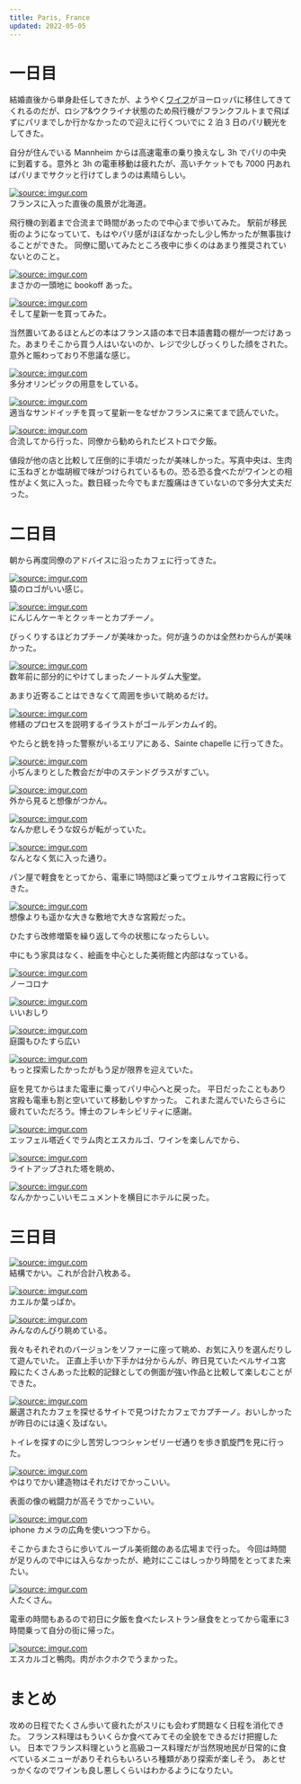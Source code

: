 ```yaml
---
title: Paris, France
updated: 2022-05-05
---
```


# 一日目

結婚直後から単身赴任してきたが、ようやく[ワイフ](https://sotaro.io/daily/2022-02-03)がヨーロッパに移住してきてくれるのだが、ロシア&ウクライナ状態のため飛行機がフランクフルトまで飛ばずにパリまでしか行かなかったので迎えに行くついでに 2 泊 3 日のパリ観光をしてきた。

自分が住んでいる Mannheim からは高速電車の乗り換えなし 3h でパリの中央に到着する。意外と 3h の電車移動は疲れたが、高いチケットでも 7000 円あればパリまでサクッと行けてしまうのは素晴らしい。

<a href="https://imgur.com/MeFjMt7"><img src="https://i.imgur.com/MeFjMt7.png" title="source: imgur.com" /></a>  
フランスに入った直後の風景が北海道。

飛行機の到着まで合流まで時間があったので中心まで歩いてみた。
駅前が移民街のようになっていて、もはやパリ感がほぼなかったし少し怖かったが無事抜けることができた。
同僚に聞いてみたところ夜中に歩くのはあまり推奨されていないとのこと。

<a href="https://imgur.com/YvHPJeU"><img src="https://i.imgur.com/YvHPJeU.jpg" title="source: imgur.com" /></a>  
まさかの一頭地に bookoff あった。

<a href="https://imgur.com/8chuwRQ"><img src="https://i.imgur.com/8chuwRQ.png" title="source: imgur.com" /></a>  
そして星新一を買ってみた。

当然置いてあるほとんどの本はフランス語の本で日本語書籍の棚が一つだけあった。あまりそこから買う人はいないのか、レジで少しびっくりした顔をされた。意外と賑わっており不思議な感じ。

<a href="https://imgur.com/5WHozdE"><img src="https://i.imgur.com/5WHozdE.jpg" title="source: imgur.com" /></a>  
多分オリンピックの用意をしている。

<a href="https://imgur.com/ofl3c1t"><img src="https://i.imgur.com/ofl3c1t.png" title="source: imgur.com" /></a>  
適当なサンドイッチを買って星新一をなぜかフランスに来てまで読んでいた。


<a href="https://imgur.com/lgT09wE"><img src="https://i.imgur.com/lgT09wE.jpg" title="source: imgur.com" /></a>  
合流してから行った、同僚から勧められたビストロで夕飯。

値段が他の店と比較して圧倒的に手頃だったが美味しかった。写真中央は、生肉に玉ねぎとか塩胡椒で味がつけられているもの。恐る恐る食べたがワインとの相性がよく気に入った。数日経った今でもまだ腹痛はきていないので多分大丈夫だった。

# 二日目

朝から再度同僚のアドバイスに沿ったカフェに行ってきた。

<a href="https://imgur.com/emNEgcD"><img src="https://i.imgur.com/emNEgcD.png" title="source: imgur.com" /></a>  
猿のロゴがいい感じ。

<a href="https://imgur.com/hFXitgX"><img src="https://i.imgur.com/hFXitgX.png" title="source: imgur.com" /></a>  
にんじんケーキとクッキーとカプチーノ。

びっくりするほどカプチーノが美味かった。何が違うのかは全然わからんが美味かった。

<a href="https://imgur.com/wbLh8VV"><img src="https://i.imgur.com/wbLh8VV.png" title="source: imgur.com" /></a>  
数年前に部分的にやけてしまったノートルダム大聖堂。

あまり近寄ることはできなくて周囲を歩いて眺めるだけ。

<a href="https://imgur.com/wCpknLZ"><img src="https://i.imgur.com/wCpknLZ.png" title="source: imgur.com" /></a>  
修繕のプロセスを説明するイラストがゴールデンカムイ的。

やたらと銃を持った警察がいるエリアにある、Sainte chapelle に行ってきた。

<a href="https://imgur.com/76jgaGu"><img src="https://i.imgur.com/76jgaGu.jpg" title="source: imgur.com" /></a>  
小ぢんまりとした教会だが中のステンドグラスがすごい。

<a href="https://imgur.com/WwsWPbn"><img src="https://i.imgur.com/WwsWPbn.png" title="source: imgur.com" /></a>  
外から見ると想像がつかん。

<a href="https://imgur.com/HL0ibx5"><img src="https://i.imgur.com/HL0ibx5.png" title="source: imgur.com" /></a>  
なんか悲しそうな奴らが転がっていた。

<a href="https://imgur.com/k3csCQO"><img src="https://i.imgur.com/k3csCQO.png" title="source: imgur.com" /></a>  
なんとなく気に入った通り。

パン屋で軽食をとってから、電車に1時間ほど乗ってヴェルサイユ宮殿に行ってきた。

<a href="https://imgur.com/mcGCa1G"><img src="https://i.imgur.com/mcGCa1G.png" title="source: imgur.com" /></a>  
想像よりも遥かな大きな敷地で大きな宮殿だった。

ひたすら改修増築を繰り返して今の状態になったらしい。

中にもう家具はなく、絵画を中心とした美術館と内部はなっている。

<a href="https://imgur.com/pQVGwCW"><img src="https://i.imgur.com/pQVGwCW.png" title="source: imgur.com" /></a>  
ノーコロナ

<a href="https://imgur.com/9AhNEI3"><img src="https://i.imgur.com/9AhNEI3.png" title="source: imgur.com" /></a>  
いいおしり

<a href="https://imgur.com/5d9jZVV"><img src="https://i.imgur.com/5d9jZVV.png" title="source: imgur.com" /></a>  
庭園もひたすら広い

<a href="https://imgur.com/FApOuZM"><img src="https://i.imgur.com/FApOuZM.png" title="source: imgur.com" /></a>  
もっと探索したかったがもう足が限界を迎えていた。

庭を見てからはまた電車に乗ってパリ中心へと戻った。
平日だったこともあり宮殿も電車も割と空いていて移動しやすかった。
これまた混んでいたらさらに疲れていただろう。博士のフレキシビリティに感謝。

<a href="https://imgur.com/hBBVemN"><img src="https://i.imgur.com/hBBVemN.png" title="source: imgur.com" /></a>  
エッフェル塔近くでラム肉とエスカルゴ、ワインを楽しんでから、

<a href="https://imgur.com/ubJ6nJh"><img src="https://i.imgur.com/ubJ6nJh.png" title="source: imgur.com" /></a>  
ライトアップされた塔を眺め、

<a href="https://imgur.com/HUY5px4"><img src="https://i.imgur.com/HUY5px4.png" title="source: imgur.com" /></a>  
なんかかっこいいモニュメントを横目にホテルに戻った。

# 三日目

<a href="https://imgur.com/UIyZeAj"><img src="https://i.imgur.com/UIyZeAj.png" title="source: imgur.com" /></a>  
結構でかい。これが合計八枚ある。

<a href="https://imgur.com/AFrWqCj"><img src="https://i.imgur.com/AFrWqCj.png" title="source: imgur.com" /></a>  
カエルか葉っぱか。

<a href="https://imgur.com/1s9zeQN"><img src="https://i.imgur.com/1s9zeQN.png" title="source: imgur.com" /></a>  
みんなのんびり眺めている。

我々もそれぞれのバージョンをソファーに座って眺め、お気に入りを選んだりして遊んでいた。
正直上手いか下手かは分からんが、昨日見ていたベルサイユ宮殿にたくさんあった比較的記録としての側面が強い作品と比較して楽しむことができた。

<a href="https://imgur.com/E31VPsY"><img src="https://i.imgur.com/E31VPsY.png" title="source: imgur.com" /></a>  
厳選されたカフェを探せるサイトで見つけたカフェでカプチーノ。おいしかったが昨日のには遠く及ばない。

トイレを探すのに少し苦労しつつシャンゼリーゼ通りを歩き凱旋門を見に行った。

<a href="https://imgur.com/kkzanXT"><img src="https://i.imgur.com/kkzanXT.png" title="source: imgur.com" /></a>  
やはりでかい建造物はそれだけでかっこいい。

表面の像の戦闘力が高そうでかっこいい。

<a href="https://imgur.com/aDjwzsm"><img src="https://i.imgur.com/aDjwzsm.png" title="source: imgur.com" /></a>  
iphone カメラの広角を使いつつ下から。

そこからまたさらに歩いてルーブル美術館のある広場まで行った。
今回は時間が足りんので中には入らなかったが、絶対にここはしっかり時間をとってまた来たい。

<a href="https://imgur.com/osCYFSD"><img src="https://i.imgur.com/osCYFSD.png" title="source: imgur.com" /></a>  
人たくさん。

電車の時間もあるので初日に夕飯を食べたレストラン昼食をとってから電車に3時間乗って自分の街に帰った。

<a href="https://imgur.com/X8REsKn"><img src="https://i.imgur.com/X8REsKn.png" title="source: imgur.com" /></a>  
エスカルゴと鴨肉。肉がホクホクでうまかった。

# まとめ

攻めの日程でたくさん歩いて疲れたがスリにも会わず問題なく日程を消化できた。
フランス料理はもういくらか食べてみてその全貌をできるだけ把握したい。
日本でフランス料理というと高級コース料理だが当然現地民が日常的に食べているメニューがありそれらもいろいろ種類があり探索が楽しそう。
あとせっかくなのでワインも良し悪しくらいはわかるようになりたい。
